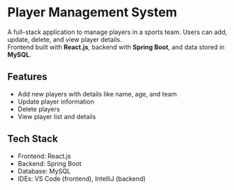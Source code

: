 # Player Management System

A full-stack application to manage players in a sports team. Users can add, update, delete, and view player details.  
Frontend built with **React.js**, backend with **Spring Boot**, and data stored in **MySQL**.

## Features
- Add new players with details like name, age, and team
- Update player information
- Delete players
- View player list and details

## Tech Stack
- Frontend: React.js
- Backend: Spring Boot
- Database: MySQL
- IDEs: VS Code (frontend), IntelliJ (backend)


